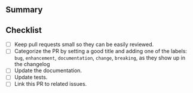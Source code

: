 ## Summary



<!--
Thank you for your pull request. Please provide a description above and
review the checklist below.
-->

## Checklist
<!--
Remove items that do not apply. For completed items, change [ ] to [x].
-->

- [ ] Keep pull requests small so they can be easily reviewed.
- [ ] Categorize the PR by setting a good title and adding one of the labels:
      `bug`, `enhancement`, `documentation`, `change`, `breaking`,
      as they show up in the changelog
- [ ] Update the documentation.
- [ ] Update tests.
- [ ] Link this PR to related issues.

<!--
NOTE: these things are not required to open a PR and can be done afterwards,
while the PR is open.
-->
